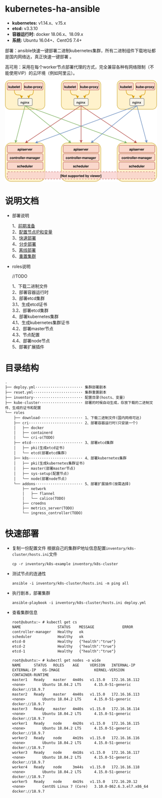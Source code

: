 # kubernetes-ha-ansible

- **kubernetes:** v1.14.x、v.15.x
- **etcd:** v3.3.10
- **容器运行时:** docker 18.06.x、18.09.x
- **系统:** Ubuntu 16.04+、CentOS 7.4+

部署：ansible快速一键部署二进制kubernetes集群，所有二进制组件下载地址都是国内网络达，真正快速一键部署 。 

高可用：采用在每个worker节点部署代理的方式，完全兼容各种有网络限制（不能使用VIP）的云环境（例如阿里云）。  

![kube-ha](docs/img/kube-ha.svg)

# 说明文档


- 部署说明  
  
  1、[前期准备](docs/deploy/1、前期准备.md)  
  2、[配置节点IP和变量](docs/deploy/2、配置节点IP和变量.md)   
  3、[快速部署](docs/deploy/3、快速部署.md)   
  4、[分步部署](docs/deploy/4、分步部署.md)  
  5、[离线部署](docs/deploy/5、离线部署.md)  
  6、[重置集群](docs/deploy/6、重置集群.md)  
  
- roles说明  
  
  //TODO

  1、下载二进制文件  
  2、部署容器运行时  
  3、部署etcd集群  
  ​ ​ ​ ​ ​ ​ 3.1、生成etcd证书  
  ​ ​ ​ ​ ​ ​ 3.2、部署etcd集群  
  4、部署kubernetes集群  
  ​ ​ ​ ​ ​ ​  4.1、生成kubernetes集群证书  
  ​ ​ ​ ​ ​ ​ 4.2、部署master节点  
  ​ ​ ​ ​ ​ ​ 4.3、节点配置  
  ​ ​ ​ ​ ​ ​ 4.4、部署node节点  
  5、部署扩展插件  


# 目录结构

```
.  
├── deploy.yml······················ 集群部署剧本
├── reset.yml······················· 集群重置剧本
├── inventory······················· 配置目录(hosts、变量)
├── kube-cluster···················· 部署的时候自动生成，存放下载的二进制文件、生成的证书和配置
└── roles
    ├── download···················· 1、下载二进制文件(国内网络可达)
    ├── cri························· 2、部署容器运行时(只安装一个)    
    │   ├── docker
    │   ├── containerd
    │   └── cri-o(TODO)
    ├── etcd························ 3、部署etcd集群  
    │   ├── pki(生成etcd证书)
    │   └── etcd(部署etcd集群)
    ├── k8s························· 4、部署kubernetes集群 
    │   ├── pki(生成kubernetes集群证书)
    │   ├── master(部署master节点)
    │   ├── sys-setup(配置节点)
    │   └── node(部署node节点)
    └── addons······················ 5、部署扩展插件(按需选择)    
        ├── network
        │   ├── flannel
        │   └── calico(TODO)
        ├── croedns
        ├── metrics_server(TODO)
        └── ingress_controller(TODO) 
```


# 快速部署

- 复制一份配置文件
  根据自己的集群IP地址信息配置`inventory/k8s-cluster/hosts.ini`文件

  ```
  cp -r inventory/k8s-example inventory/k8s-cluster
  ```

- 测试节点的连通性

  ```
  ansible -i inventory/k8s-cluster/hosts.ini -m ping all
  ```

- 执行剧本，部署集群

  ```
  ansible-playbook -i inventory/k8s-cluster/hosts.ini deploy.yml
  ```

- 查看集群信息

  ```
  root@ubuntu:~ # kubectl get cs
  NAME                 STATUS    MESSAGE             ERROR
  controller-manager   Healthy   ok                  
  scheduler            Healthy   ok                  
  etcd-0               Healthy   {"health":"true"}   
  etcd-2               Healthy   {"health":"true"}   
  etcd-1               Healthy   {"health":"true"}   
  ```

  ```
  root@ubuntu:~ # kubectl get nodes -o wide
  NAME      STATUS   ROLES    AGE     VERSION   INTERNAL-IP     EXTERNAL-IP   OS-IMAGE                KERNEL-VERSION              CONTAINER-RUNTIME
  master1   Ready    master   4m40s   v1.15.0   172.16.16.112   <none>        Ubuntu 18.04.2 LTS      4.15.0-51-generic           docker://18.9.7
  master2   Ready    master   4m40s   v1.15.0   172.16.16.113   <none>        Ubuntu 18.04.2 LTS      4.15.0-51-generic           docker://18.9.7
  master3   Ready    master   4m40s   v1.15.0   172.16.16.114   <none>        Ubuntu 18.04.2 LTS      4.15.0-51-generic           docker://18.9.7
  worker1   Ready    node     4m20s   v1.15.0   172.16.16.115   <none>        Ubuntu 18.04.2 LTS      4.15.0-51-generic           docker://18.9.7
  worker2   Ready    node     4m19s   v1.15.0   172.16.16.116   <none>        Ubuntu 18.04.2 LTS      4.15.0-51-generic           docker://18.9.7
  worker3   Ready    node     4m18s   v1.15.0   172.16.16.117   <none>        Ubuntu 18.04.2 LTS      4.15.0-51-generic           docker://18.9.7
  worker4   Ready    node     3m44s   v1.15.0   172.16.16.118   <none>        Ubuntu 18.04.2 LTS      4.15.0-51-generic           docker://18.9.7
  worker5   Ready    node     4m19s   v1.15.0   172.16.20.12    <none>        CentOS Linux 7 (Core)   3.10.0-862.6.3.el7.x86_64   docker://18.9.7
  ```
